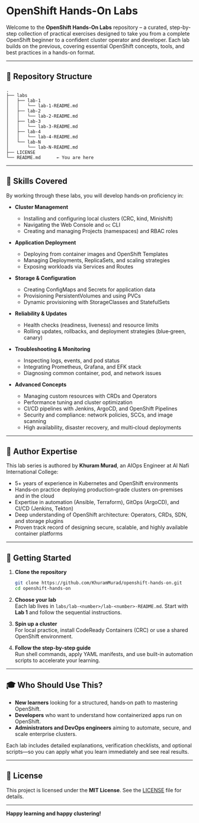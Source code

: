 # OpenShift Hands-On Labs

Welcome to the **OpenShift Hands-On Labs** repository – a curated, step-by-step collection of practical exercises designed to take you from a complete OpenShift beginner to a confident cluster operator and developer. Each lab builds on the previous, covering essential OpenShift concepts, tools, and best practices in a hands-on format.

---

## 📂 Repository Structure

```
.
├── labs
│   ├── lab-1
│   │   └── lab-1-README.md
│   ├── lab-2
│   │   └── lab-2-README.md
│   ├── lab-3
│   │   └── lab-3-README.md
│   ├── lab-4
│   │   └── lab-4-README.md
│   └── lab-N
│       └── lab-N-README.md
├── LICENSE
└── README.md      ← You are here
```

---

## 🔑 Skills Covered

By working through these labs, you will develop hands‑on proficiency in:

- **Cluster Management**  
  - Installing and configuring local clusters (CRC, kind, Minishift)  
  - Navigating the Web Console and `oc` CLI  
  - Creating and managing Projects (namespaces) and RBAC roles

- **Application Deployment**  
  - Deploying from container images and OpenShift Templates  
  - Managing Deployments, ReplicaSets, and scaling strategies  
  - Exposing workloads via Services and Routes  

- **Storage & Configuration**  
  - Creating ConfigMaps and Secrets for application data  
  - Provisioning PersistentVolumes and using PVCs  
  - Dynamic provisioning with StorageClasses and StatefulSets  

- **Reliability & Updates**  
  - Health checks (readiness, liveness) and resource limits  
  - Rolling updates, rollbacks, and deployment strategies (blue‑green, canary)  

- **Troubleshooting & Monitoring**  
  - Inspecting logs, events, and pod status  
  - Integrating Prometheus, Grafana, and EFK stack  
  - Diagnosing common container, pod, and network issues  

- **Advanced Concepts**  
  - Managing custom resources with CRDs and Operators  
  - Performance tuning and cluster optimization  
  - CI/CD pipelines with Jenkins, ArgoCD, and OpenShift Pipelines  
  - Security and compliance: network policies, SCCs, and image scanning  
  - High availability, disaster recovery, and multi‑cloud deployments  

---

## 🦸 Author Expertise

This lab series is authored by **Khuram Murad**, an AIOps Engineer at Al Nafi International College:

- 5+ years of experience in Kubernetes and OpenShift environments  
- Hands‑on practice deploying production‑grade clusters on-premises and in the cloud  
- Expertise in automation (Ansible, Terraform), GitOps (ArgoCD), and CI/CD (Jenkins, Tekton)  
- Deep understanding of OpenShift architecture: Operators, CRDs, SDN, and storage plugins  
- Proven track record of designing secure, scalable, and highly available container platforms  

---

## 🚀 Getting Started

1. **Clone the repository**  
   ```bash
   git clone https://github.com/KhuramMurad/openshift-hands-on.git
   cd openshift-hands-on
   ```

2. **Choose your lab**  
   Each lab lives in `labs/lab-<number>/lab-<number>-README.md`. Start with **Lab 1** and follow the sequential instructions.

3. **Spin up a cluster**  
   For local practice, install CodeReady Containers (CRC) or use a shared OpenShift environment.

4. **Follow the step-by-step guide**  
   Run shell commands, apply YAML manifests, and use built-in automation scripts to accelerate your learning.

---

## 🎓 Who Should Use This?

- **New learners** looking for a structured, hands‑on path to mastering OpenShift.  
- **Developers** who want to understand how containerized apps run on OpenShift.  
- **Administrators and DevOps engineers** aiming to automate, secure, and scale enterprise clusters.  

Each lab includes detailed explanations, verification checklists, and optional scripts—so you can apply what you learn immediately and see real results.

---

## 📄 License

This project is licensed under the **MIT License**. See the [LICENSE](LICENSE) file for details.

---

**Happy learning and happy clustering!**
